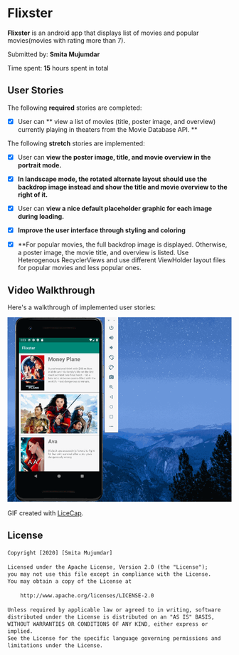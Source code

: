 # Flixster


**Flixster** is an android app that displays list of movies and popular movies(movies with rating more than 7).

Submitted by: **Smita Mujumdar**

Time spent: **15** hours spent in total

## User Stories

The following **required** stories are completed:

* [X] User can ** view a list of movies (title, poster image, and overview) currently playing in theaters from the Movie Database API. **

The following **stretch** stories are implemented:

* [X] User can **view the poster image, title, and movie overview in the portrait mode.**
* [X] **In landscape mode, the rotated alternate layout should use the backdrop image instead and show the title and movie overview to the right of it.**
* [X] User can **view a nice default placeholder graphic for each image during loading.**
* [X] **Improve the user interface through styling and coloring**
* [X] **For popular movies, the full backdrop image is displayed. Otherwise, a poster image, the movie title, and overview is listed. Use Heterogenous RecyclerViews and use different ViewHolder layout files for popular movies and less popular ones.


## Video Walkthrough

Here's a walkthrough of implemented user stories:

<img src='Walkthrough.gif' title='Video Walkthrough' width='' alt='Video Walkthrough' />

GIF created with [LiceCap](http://www.cockos.com/licecap/).


## License

    Copyright [2020] [Smita Mujumdar]

    Licensed under the Apache License, Version 2.0 (the "License");
    you may not use this file except in compliance with the License.
    You may obtain a copy of the License at

        http://www.apache.org/licenses/LICENSE-2.0

    Unless required by applicable law or agreed to in writing, software
    distributed under the License is distributed on an "AS IS" BASIS,
    WITHOUT WARRANTIES OR CONDITIONS OF ANY KIND, either express or implied.
    See the License for the specific language governing permissions and
    limitations under the License.
